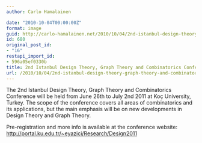 ```yaml
---
author: Carlo Hamalainen

date: "2010-10-04T00:00:00Z"
format: image
guid: http://carlo-hamalainen.net/2010/10/04/2nd-istanbul-design-theory-graph-theory-and-combinatorics-conference/
id: 680
original_post_id:
- "16"
restapi_import_id:
- 596a05ef0330b
title: 2nd Istanbul Design Theory, Graph Theory and Combinatorics Conference
url: /2010/10/04/2nd-istanbul-design-theory-graph-theory-and-combinatorics-conference/
---
```

The 2nd Istanbul Design Theory, Graph Theory and Combinatorics Conference will be held from June 26th to July 2nd 2011 at Koç University, Turkey. The scope of the conference covers all areas of combinatorics and its applications, but the main emphasis will be on new developments in Design Theory and Graph Theory.

Pre-registration and more info is available at the conference website: <http://portal.ku.edu.tr/~eyazici/Research/Design2011>